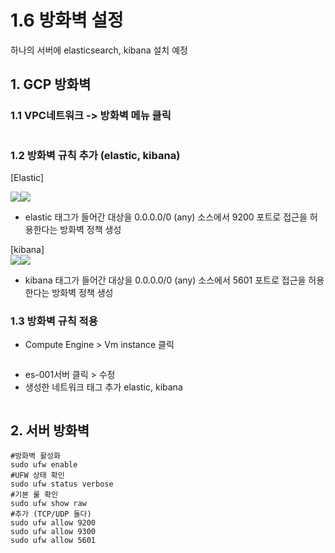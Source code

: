# 1.6 방화벽 설정

하나의 서버에 elasticsearch, kibana 설치 예정

## 1. GCP 방화벽

### 1.1 VPC네트워크 -> 방화벽 메뉴 클릭

<figure><img src="../.gitbook/assets/image (11).png" alt=""><figcaption></figcaption></figure>

### 1.2 방화벽 규칙 추가 (elastic, kibana)

\[Elastic]

![](<../.gitbook/assets/image (3) (4).png>)![](<../.gitbook/assets/image (21).png>)



* elastic 태그가 들어간 대상을 0.0.0.0/0 (any) 소스에서 9200 포트로 접근을 허용한다는 방화벽 정책 생성

\[kibana]\
![](<../.gitbook/assets/image (1) (3).png>)![](<../.gitbook/assets/image (33).png>)



* kibana 태그가 들어간 대상을 0.0.0.0/0 (any) 소스에서 5601 포트로 접근을 허용한다는 방화벽 정책 생성

### 1.3 방화벽 규칙 적용

* Compute Engine > Vm instance 클릭

<figure><img src="../.gitbook/assets/image (2) (1).png" alt=""><figcaption></figcaption></figure>

* es-001서버 클릭 > 수정
* 생성한  네트워크 태그 추가 elastic, kibana

<figure><img src="../.gitbook/assets/image (26).png" alt=""><figcaption></figcaption></figure>

## 2. 서버 방화벽

```
#방화벽 활성화 
sudo ufw enable
#UFW 상태 확인 
sudo ufw status verbose 
#기본 룰 확인 
sudo ufw show raw 
#추가 (TCP/UDP 둘다) 
sudo ufw allow 9200
sudo ufw allow 9300
sudo ufw allow 5601
```
